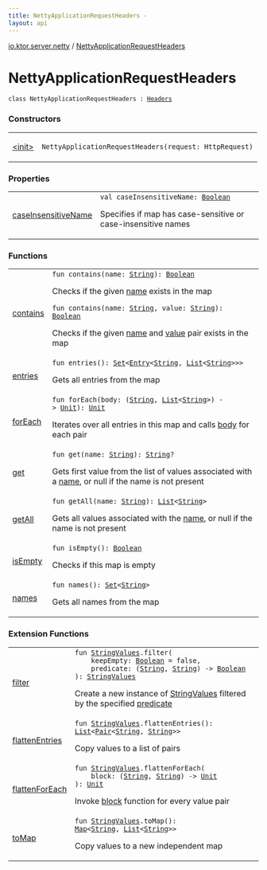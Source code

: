 ```yaml
---
title: NettyApplicationRequestHeaders - 
layout: api
---
```


<div class='api-docs-breadcrumbs'><a href="../index.html">io.ktor.server.netty</a> / <a href="./index.html">NettyApplicationRequestHeaders</a></div>

# NettyApplicationRequestHeaders

<div class="signature"><code><span class="keyword">class </span><span class="identifier">NettyApplicationRequestHeaders</span>&nbsp;<span class="symbol">:</span>&nbsp;<a href="../../io.ktor.http/-headers/index.html"><span class="identifier">Headers</span></a></code></div>

### Constructors

<table class="api-docs-table">
<tbody>
<tr>
<td markdown="1">

<a href="-init-.html">&lt;init&gt;</a>


</td>
<td markdown="1">
<div class="signature"><code><span class="identifier">NettyApplicationRequestHeaders</span><span class="symbol">(</span><span class="parameterName" id="io.ktor.server.netty.NettyApplicationRequestHeaders$<init>(io.netty.handler.codec.http.HttpRequest)/request">request</span><span class="symbol">:</span>&nbsp;<span class="identifier">HttpRequest</span><span class="symbol">)</span></code></div>

</td>
</tr>
</tbody>
</table>

### Properties

<table class="api-docs-table">
<tbody>
<tr>
<td markdown="1">

<a href="case-insensitive-name.html">caseInsensitiveName</a>


</td>
<td markdown="1">
<div class="signature"><code><span class="keyword">val </span><span class="identifier">caseInsensitiveName</span><span class="symbol">: </span><a href="https://kotlinlang.org/api/latest/jvm/stdlib/kotlin/-boolean/index.html"><span class="identifier">Boolean</span></a></code></div>

Specifies if map has case-sensitive or case-insensitive names


</td>
</tr>
</tbody>
</table>

### Functions

<table class="api-docs-table">
<tbody>
<tr>
<td markdown="1">

<a href="contains.html">contains</a>


</td>
<td markdown="1">
<div class="signature"><code><span class="keyword">fun </span><span class="identifier">contains</span><span class="symbol">(</span><span class="parameterName" id="io.ktor.server.netty.NettyApplicationRequestHeaders$contains(kotlin.String)/name">name</span><span class="symbol">:</span>&nbsp;<a href="https://kotlinlang.org/api/latest/jvm/stdlib/kotlin/-string/index.html"><span class="identifier">String</span></a><span class="symbol">)</span><span class="symbol">: </span><a href="https://kotlinlang.org/api/latest/jvm/stdlib/kotlin/-boolean/index.html"><span class="identifier">Boolean</span></a></code></div>

Checks if the given <a href="contains.html#io.ktor.server.netty.NettyApplicationRequestHeaders$contains(kotlin.String)/name">name</a> exists in the map

<div class="signature"><code><span class="keyword">fun </span><span class="identifier">contains</span><span class="symbol">(</span><span class="parameterName" id="io.ktor.server.netty.NettyApplicationRequestHeaders$contains(kotlin.String, kotlin.String)/name">name</span><span class="symbol">:</span>&nbsp;<a href="https://kotlinlang.org/api/latest/jvm/stdlib/kotlin/-string/index.html"><span class="identifier">String</span></a><span class="symbol">, </span><span class="parameterName" id="io.ktor.server.netty.NettyApplicationRequestHeaders$contains(kotlin.String, kotlin.String)/value">value</span><span class="symbol">:</span>&nbsp;<a href="https://kotlinlang.org/api/latest/jvm/stdlib/kotlin/-string/index.html"><span class="identifier">String</span></a><span class="symbol">)</span><span class="symbol">: </span><a href="https://kotlinlang.org/api/latest/jvm/stdlib/kotlin/-boolean/index.html"><span class="identifier">Boolean</span></a></code></div>

Checks if the given <a href="contains.html#io.ktor.server.netty.NettyApplicationRequestHeaders$contains(kotlin.String, kotlin.String)/name">name</a> and <a href="contains.html#io.ktor.server.netty.NettyApplicationRequestHeaders$contains(kotlin.String, kotlin.String)/value">value</a> pair exists in the map


</td>
</tr>
<tr>
<td markdown="1">

<a href="entries.html">entries</a>


</td>
<td markdown="1">
<div class="signature"><code><span class="keyword">fun </span><span class="identifier">entries</span><span class="symbol">(</span><span class="symbol">)</span><span class="symbol">: </span><a href="https://kotlinlang.org/api/latest/jvm/stdlib/kotlin.collections/-set/index.html"><span class="identifier">Set</span></a><span class="symbol">&lt;</span><a href="https://kotlinlang.org/api/latest/jvm/stdlib/kotlin.collections/-map/-entry/index.html"><span class="identifier">Entry</span></a><span class="symbol">&lt;</span><a href="https://kotlinlang.org/api/latest/jvm/stdlib/kotlin/-string/index.html"><span class="identifier">String</span></a><span class="symbol">,</span>&nbsp;<a href="https://kotlinlang.org/api/latest/jvm/stdlib/kotlin.collections/-list/index.html"><span class="identifier">List</span></a><span class="symbol">&lt;</span><a href="https://kotlinlang.org/api/latest/jvm/stdlib/kotlin/-string/index.html"><span class="identifier">String</span></a><span class="symbol">&gt;</span><span class="symbol">&gt;</span><span class="symbol">&gt;</span></code></div>

Gets all entries from the map


</td>
</tr>
<tr>
<td markdown="1">

<a href="for-each.html">forEach</a>


</td>
<td markdown="1">
<div class="signature"><code><span class="keyword">fun </span><span class="identifier">forEach</span><span class="symbol">(</span><span class="parameterName" id="io.ktor.server.netty.NettyApplicationRequestHeaders$forEach(kotlin.Function2((kotlin.String, kotlin.collections.List(()), kotlin.Unit)))/body">body</span><span class="symbol">:</span>&nbsp;<span class="symbol">(</span><a href="https://kotlinlang.org/api/latest/jvm/stdlib/kotlin/-string/index.html"><span class="identifier">String</span></a><span class="symbol">,</span>&nbsp;<a href="https://kotlinlang.org/api/latest/jvm/stdlib/kotlin.collections/-list/index.html"><span class="identifier">List</span></a><span class="symbol">&lt;</span><a href="https://kotlinlang.org/api/latest/jvm/stdlib/kotlin/-string/index.html"><span class="identifier">String</span></a><span class="symbol">&gt;</span><span class="symbol">)</span>&nbsp;<span class="symbol">-&gt;</span>&nbsp;<a href="https://kotlinlang.org/api/latest/jvm/stdlib/kotlin/-unit/index.html"><span class="identifier">Unit</span></a><span class="symbol">)</span><span class="symbol">: </span><a href="https://kotlinlang.org/api/latest/jvm/stdlib/kotlin/-unit/index.html"><span class="identifier">Unit</span></a></code></div>

Iterates over all entries in this map and calls <a href="for-each.html#io.ktor.server.netty.NettyApplicationRequestHeaders$forEach(kotlin.Function2((kotlin.String, kotlin.collections.List(()), kotlin.Unit)))/body">body</a> for each pair


</td>
</tr>
<tr>
<td markdown="1">

<a href="get.html">get</a>


</td>
<td markdown="1">
<div class="signature"><code><span class="keyword">fun </span><span class="identifier">get</span><span class="symbol">(</span><span class="parameterName" id="io.ktor.server.netty.NettyApplicationRequestHeaders$get(kotlin.String)/name">name</span><span class="symbol">:</span>&nbsp;<a href="https://kotlinlang.org/api/latest/jvm/stdlib/kotlin/-string/index.html"><span class="identifier">String</span></a><span class="symbol">)</span><span class="symbol">: </span><a href="https://kotlinlang.org/api/latest/jvm/stdlib/kotlin/-string/index.html"><span class="identifier">String</span></a><span class="symbol">?</span></code></div>

Gets first value from the list of values associated with a <a href="get.html#io.ktor.server.netty.NettyApplicationRequestHeaders$get(kotlin.String)/name">name</a>, or null if the name is not present


</td>
</tr>
<tr>
<td markdown="1">

<a href="get-all.html">getAll</a>


</td>
<td markdown="1">
<div class="signature"><code><span class="keyword">fun </span><span class="identifier">getAll</span><span class="symbol">(</span><span class="parameterName" id="io.ktor.server.netty.NettyApplicationRequestHeaders$getAll(kotlin.String)/name">name</span><span class="symbol">:</span>&nbsp;<a href="https://kotlinlang.org/api/latest/jvm/stdlib/kotlin/-string/index.html"><span class="identifier">String</span></a><span class="symbol">)</span><span class="symbol">: </span><a href="https://kotlinlang.org/api/latest/jvm/stdlib/kotlin.collections/-list/index.html"><span class="identifier">List</span></a><span class="symbol">&lt;</span><a href="https://kotlinlang.org/api/latest/jvm/stdlib/kotlin/-string/index.html"><span class="identifier">String</span></a><span class="symbol">&gt;</span></code></div>

Gets all values associated with the <a href="get-all.html#io.ktor.server.netty.NettyApplicationRequestHeaders$getAll(kotlin.String)/name">name</a>, or null if the name is not present


</td>
</tr>
<tr>
<td markdown="1">

<a href="is-empty.html">isEmpty</a>


</td>
<td markdown="1">
<div class="signature"><code><span class="keyword">fun </span><span class="identifier">isEmpty</span><span class="symbol">(</span><span class="symbol">)</span><span class="symbol">: </span><a href="https://kotlinlang.org/api/latest/jvm/stdlib/kotlin/-boolean/index.html"><span class="identifier">Boolean</span></a></code></div>

Checks if this map is empty


</td>
</tr>
<tr>
<td markdown="1">

<a href="names.html">names</a>


</td>
<td markdown="1">
<div class="signature"><code><span class="keyword">fun </span><span class="identifier">names</span><span class="symbol">(</span><span class="symbol">)</span><span class="symbol">: </span><a href="https://kotlinlang.org/api/latest/jvm/stdlib/kotlin.collections/-set/index.html"><span class="identifier">Set</span></a><span class="symbol">&lt;</span><a href="https://kotlinlang.org/api/latest/jvm/stdlib/kotlin/-string/index.html"><span class="identifier">String</span></a><span class="symbol">&gt;</span></code></div>

Gets all names from the map


</td>
</tr>
</tbody>
</table>

### Extension Functions

<table class="api-docs-table">
<tbody>
<tr>
<td markdown="1">

<a href="../../io.ktor.util/filter.html">filter</a>


</td>
<td markdown="1">
<div class="signature"><code><span class="keyword">fun </span><a href="../../io.ktor.util/-string-values/index.html"><span class="identifier">StringValues</span></a><span class="symbol">.</span><span class="identifier">filter</span><span class="symbol">(</span><br/>&nbsp;&nbsp;&nbsp;&nbsp;<span class="parameterName" id="io.ktor.util$filter(io.ktor.util.StringValues, kotlin.Boolean, kotlin.Function2((kotlin.String, , kotlin.Boolean)))/keepEmpty">keepEmpty</span><span class="symbol">:</span>&nbsp;<a href="https://kotlinlang.org/api/latest/jvm/stdlib/kotlin/-boolean/index.html"><span class="identifier">Boolean</span></a>&nbsp;<span class="symbol">=</span>&nbsp;false<span class="symbol">, </span><br/>&nbsp;&nbsp;&nbsp;&nbsp;<span class="parameterName" id="io.ktor.util$filter(io.ktor.util.StringValues, kotlin.Boolean, kotlin.Function2((kotlin.String, , kotlin.Boolean)))/predicate">predicate</span><span class="symbol">:</span>&nbsp;<span class="symbol">(</span><a href="https://kotlinlang.org/api/latest/jvm/stdlib/kotlin/-string/index.html"><span class="identifier">String</span></a><span class="symbol">,</span>&nbsp;<a href="https://kotlinlang.org/api/latest/jvm/stdlib/kotlin/-string/index.html"><span class="identifier">String</span></a><span class="symbol">)</span>&nbsp;<span class="symbol">-&gt;</span>&nbsp;<a href="https://kotlinlang.org/api/latest/jvm/stdlib/kotlin/-boolean/index.html"><span class="identifier">Boolean</span></a><br/><span class="symbol">)</span><span class="symbol">: </span><a href="../../io.ktor.util/-string-values/index.html"><span class="identifier">StringValues</span></a></code></div>

Create a new instance of <a href="../../io.ktor.util/-string-values/index.html">StringValues</a> filtered by the specified <a href="../../io.ktor.util/filter.html#io.ktor.util$filter(io.ktor.util.StringValues, kotlin.Boolean, kotlin.Function2((kotlin.String, , kotlin.Boolean)))/predicate">predicate</a>


</td>
</tr>
<tr>
<td markdown="1">

<a href="../../io.ktor.util/flatten-entries.html">flattenEntries</a>


</td>
<td markdown="1">
<div class="signature"><code><span class="keyword">fun </span><a href="../../io.ktor.util/-string-values/index.html"><span class="identifier">StringValues</span></a><span class="symbol">.</span><span class="identifier">flattenEntries</span><span class="symbol">(</span><span class="symbol">)</span><span class="symbol">: </span><a href="https://kotlinlang.org/api/latest/jvm/stdlib/kotlin.collections/-list/index.html"><span class="identifier">List</span></a><span class="symbol">&lt;</span><a href="https://kotlinlang.org/api/latest/jvm/stdlib/kotlin/-pair/index.html"><span class="identifier">Pair</span></a><span class="symbol">&lt;</span><a href="https://kotlinlang.org/api/latest/jvm/stdlib/kotlin/-string/index.html"><span class="identifier">String</span></a><span class="symbol">,</span>&nbsp;<a href="https://kotlinlang.org/api/latest/jvm/stdlib/kotlin/-string/index.html"><span class="identifier">String</span></a><span class="symbol">&gt;</span><span class="symbol">&gt;</span></code></div>

Copy values to a list of pairs


</td>
</tr>
<tr>
<td markdown="1">

<a href="../../io.ktor.util/flatten-for-each.html">flattenForEach</a>


</td>
<td markdown="1">
<div class="signature"><code><span class="keyword">fun </span><a href="../../io.ktor.util/-string-values/index.html"><span class="identifier">StringValues</span></a><span class="symbol">.</span><span class="identifier">flattenForEach</span><span class="symbol">(</span><br/>&nbsp;&nbsp;&nbsp;&nbsp;<span class="parameterName" id="io.ktor.util$flattenForEach(io.ktor.util.StringValues, kotlin.Function2((kotlin.String, , kotlin.Unit)))/block">block</span><span class="symbol">:</span>&nbsp;<span class="symbol">(</span><a href="https://kotlinlang.org/api/latest/jvm/stdlib/kotlin/-string/index.html"><span class="identifier">String</span></a><span class="symbol">,</span>&nbsp;<a href="https://kotlinlang.org/api/latest/jvm/stdlib/kotlin/-string/index.html"><span class="identifier">String</span></a><span class="symbol">)</span>&nbsp;<span class="symbol">-&gt;</span>&nbsp;<a href="https://kotlinlang.org/api/latest/jvm/stdlib/kotlin/-unit/index.html"><span class="identifier">Unit</span></a><br/><span class="symbol">)</span><span class="symbol">: </span><a href="https://kotlinlang.org/api/latest/jvm/stdlib/kotlin/-unit/index.html"><span class="identifier">Unit</span></a></code></div>

Invoke <a href="../../io.ktor.util/flatten-for-each.html#io.ktor.util$flattenForEach(io.ktor.util.StringValues, kotlin.Function2((kotlin.String, , kotlin.Unit)))/block">block</a> function for every value pair


</td>
</tr>
<tr>
<td markdown="1">

<a href="../../io.ktor.util/to-map.html">toMap</a>


</td>
<td markdown="1">
<div class="signature"><code><span class="keyword">fun </span><a href="../../io.ktor.util/-string-values/index.html"><span class="identifier">StringValues</span></a><span class="symbol">.</span><span class="identifier">toMap</span><span class="symbol">(</span><span class="symbol">)</span><span class="symbol">: </span><a href="https://kotlinlang.org/api/latest/jvm/stdlib/kotlin.collections/-map/index.html"><span class="identifier">Map</span></a><span class="symbol">&lt;</span><a href="https://kotlinlang.org/api/latest/jvm/stdlib/kotlin/-string/index.html"><span class="identifier">String</span></a><span class="symbol">,</span>&nbsp;<a href="https://kotlinlang.org/api/latest/jvm/stdlib/kotlin.collections/-list/index.html"><span class="identifier">List</span></a><span class="symbol">&lt;</span><a href="https://kotlinlang.org/api/latest/jvm/stdlib/kotlin/-string/index.html"><span class="identifier">String</span></a><span class="symbol">&gt;</span><span class="symbol">&gt;</span></code></div>

Copy values to a new independent map


</td>
</tr>
</tbody>
</table>
